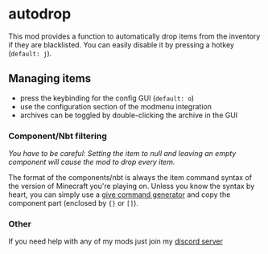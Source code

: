 # autodrop

This mod provides a function to automatically drop items from the
inventory if they are blacklisted. You can easily disable it by pressing a hotkey (`default: j`).

## Managing items

- press the keybinding for the config GUI (`default: o`)
- use the configuration section of the modmenu integration
- archives can be toggled by double-clicking the archive in the GUI

### Component/Nbt filtering

*You have to be careful: Setting the item to null and leaving an empty component will cause the mod to drop every item.*

The format of the components/nbt is always the item command syntax of the version of Minecraft you're playing on.
Unless you know the syntax by heart, you can simply use
a [give command generator](https://www.gamergeeks.net/apps/minecraft/give-command-generator) and copy the component
part (enclosed by `{}` or `[]`).

### Other

If you need help with any of my mods just join my [discord server](https://nyon.dev/discord)